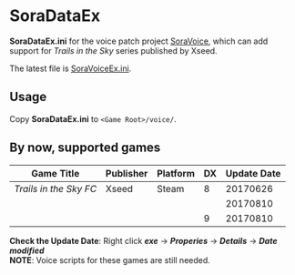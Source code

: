 # SoraDataEx
**SoraDataEx.ini** for the voice patch project [SoraVoice](https://github.com/ZhenjianYang/SoraVoice), which can add support for *Trails in the Sky* series published by Xseed.     

The latest file is [SoraVoiceEx.ini](https://github.com/ZhenjianYang/SoraDataEx/blob/master/SoraDataEx/SoraDataEx.ini).

## Usage
Copy **SoraDataEx.ini** to `<Game Root>/voice/`.   

## By now, supported games
|Game Title                 |Publisher|Platform|DX|Update Date
|---------------------------|---------|--------|--|-----------
|*Trails in the Sky FC*     |Xseed    |Steam   |8 |20170626   
|                           |         |        |  |20170810   
|                           |         |        |9 |20170810   

**Check the Update Date**: Right click ***exe*** -> ***Properies*** -> ***Details*** -> ***Date modified***   
**NOTE**: Voice scripts for these games are still needed. 
